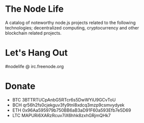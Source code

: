# The Node Life
A catalog of noteworthy node.js projects related to the following technologies; decentralized computing, cryptocurrency and other blockchain related projects.

# Let's Hang Out
#nodelife @ irc.freenode.org

# Donate
- BTC 3BTTRTUCpAnbG5RTcr6s5DwWYiU9GCvToU
- BCH qr56h2fs0cjekguv3fy9tnl8xdcq3mzp9csmvydyek
- ETH 0x96Aa595979b750BB6aB3aD91F60a593Efb7e5D69
- LTC MAPURi6XARzRcuv7iX6hhk8zxhGRjmQHk7
